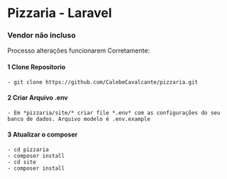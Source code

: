 # Pizzaria - Laravel 

### Vendor não incluso
Processo alterações funcionarem Corretamente:

#### 1 Clone Repositorio 
	- git clone https://github.com/CalebeCavalcante/pizzaria.git

#### 2 Criar Arquivo .env 
	- Em *pizzaria/site/* criar file *.env* com as configurações do seu banco de dados. Arquivo modelo é .env.example 
	
#### 3 Atualizar o composer
	- cd pizzaria
	- composer install
	- cd site
	- composer install

